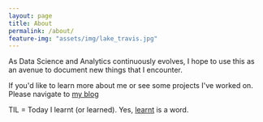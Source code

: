 ```yaml
---
layout: page
title: About
permalink: /about/
feature-img: "assets/img/lake_travis.jpg"
---
```


As Data Science and Analytics continuously evolves, I hope to use this as an avenue to document new things that I encounter.

If you'd like to learn more about me or see some projects I've worked on. Please navigate to [my blog](http://meysubb.github.io/)


TIL = Today I learnt (or learned). Yes, [learnt](https://www.grammarly.com/blog/learned-learnt/) is a word. 
